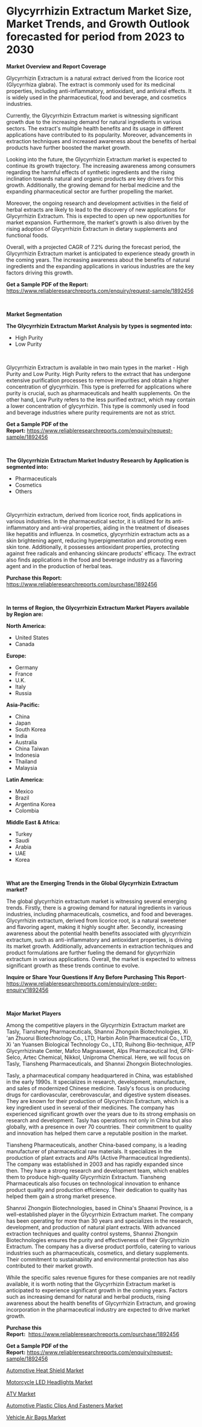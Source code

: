 <p><h1>Glycyrrhizin Extractum Market Size, Market Trends, and Growth Outlook forecasted for period from 2023 to 2030</h1></p><p><strong>Market Overview and Report Coverage</strong></p>
<p><p>Glycyrrhizin Extractum is a natural extract derived from the licorice root (Glycyrrhiza glabra). The extract is commonly used for its medicinal properties, including anti-inflammatory, antioxidant, and antiviral effects. It is widely used in the pharmaceutical, food and beverage, and cosmetics industries.</p><p>Currently, the Glycyrrhizin Extractum market is witnessing significant growth due to the increasing demand for natural ingredients in various sectors. The extract's multiple health benefits and its usage in different applications have contributed to its popularity. Moreover, advancements in extraction techniques and increased awareness about the benefits of herbal products have further boosted the market growth.</p><p>Looking into the future, the Glycyrrhizin Extractum market is expected to continue its growth trajectory. The increasing awareness among consumers regarding the harmful effects of synthetic ingredients and the rising inclination towards natural and organic products are key drivers for this growth. Additionally, the growing demand for herbal medicine and the expanding pharmaceutical sector are further propelling the market.</p><p>Moreover, the ongoing research and development activities in the field of herbal extracts are likely to lead to the discovery of new applications for Glycyrrhizin Extractum. This is expected to open up new opportunities for market expansion. Furthermore, the market's growth is also driven by the rising adoption of Glycyrrhizin Extractum in dietary supplements and functional foods.</p><p>Overall, with a projected CAGR of 7.2% during the forecast period, the Glycyrrhizin Extractum market is anticipated to experience steady growth in the coming years. The increasing awareness about the benefits of natural ingredients and the expanding applications in various industries are the key factors driving this growth.</p></p>
<p><strong>Get a Sample PDF of the Report:</strong> <a href="https://www.reliableresearchreports.com/enquiry/request-sample/1892456">https://www.reliableresearchreports.com/enquiry/request-sample/1892456</a></p>
<p>&nbsp;</p>
<p><strong>Market Segmentation</strong></p>
<p><strong>The Glycyrrhizin Extractum Market Analysis by types is segmented into:</strong></p>
<p><ul><li>High Purity</li><li>Low Purity</li></ul></p>
<p>&nbsp;</p>
<p><p>Glycyrrhizin Extractum is available in two main types in the market - High Purity and Low Purity. High Purity refers to the extract that has undergone extensive purification processes to remove impurities and obtain a higher concentration of glycyrrhizin. This type is preferred for applications where purity is crucial, such as pharmaceuticals and health supplements. On the other hand, Low Purity refers to the less purified extract, which may contain a lower concentration of glycyrrhizin. This type is commonly used in food and beverage industries where purity requirements are not as strict.</p></p>
<p><strong>Get a Sample PDF of the Report:</strong>&nbsp;<a href="https://www.reliableresearchreports.com/enquiry/request-sample/1892456">https://www.reliableresearchreports.com/enquiry/request-sample/1892456</a></p>
<p>&nbsp;</p>
<p><strong>The Glycyrrhizin Extractum Market Industry Research by Application is segmented into:</strong></p>
<p><ul><li>Pharmaceuticals</li><li>Cosmetics</li><li>Others</li></ul></p>
<p>&nbsp;</p>
<p><p>Glycyrrhizin extractum, derived from licorice root, finds applications in various industries. In the pharmaceutical sector, it is utilized for its anti-inflammatory and anti-viral properties, aiding in the treatment of diseases like hepatitis and influenza. In cosmetics, glycyrrhizin extractum acts as a skin brightening agent, reducing hyperpigmentation and promoting even skin tone. Additionally, it possesses antioxidant properties, protecting against free radicals and enhancing skincare products' efficacy. The extract also finds applications in the food and beverage industry as a flavoring agent and in the production of herbal teas.</p></p>
<p><strong>Purchase this Report:</strong>&nbsp; <a href="https://www.reliableresearchreports.com/purchase/1892456">https://www.reliableresearchreports.com/purchase/1892456</a></p>
<p>&nbsp;</p>
<p><strong>In terms of Region, the Glycyrrhizin Extractum Market Players available by Region are:</strong></p>
<p>
    <p> <strong> North America: </strong>
        <ul>
            <li>United States</li>
            <li>Canada</li>
        </ul>
        </p> 
    <p> <strong> Europe: </strong>
        <ul>
            <li>Germany</li>
            <li>France</li>
            <li>U.K.</li>
            <li>Italy</li>
            <li>Russia</li>
        </ul>
        </p> 
    <p> <strong> Asia-Pacific: </strong>
        <ul>
            <li>China</li>
            <li>Japan</li>
            <li>South Korea</li>
            <li>India</li>
            <li>Australia</li>
            <li>China Taiwan</li>
            <li>Indonesia</li>
            <li>Thailand</li>
            <li>Malaysia</li>
        </ul>
        </p> 
    <p> <strong> Latin America: </strong>
        <ul>
            <li>Mexico</li>
            <li>Brazil</li>
            <li>Argentina Korea</li>
            <li>Colombia</li>
        </ul>
        </p> 
    <p> <strong> Middle East & Africa: </strong>
        <ul>
            <li>Turkey</li>
            <li>Saudi</li>
            <li>Arabia</li>
            <li>UAE</li>
            <li>Korea</li>
        </ul>
    </p>
    </p>
<p>&nbsp;</p>
<p><strong>What are the Emerging Trends in the Global Glycyrrhizin Extractum market?</strong></p>
<p><p>The global glycyrrhizin extractum market is witnessing several emerging trends. Firstly, there is a growing demand for natural ingredients in various industries, including pharmaceuticals, cosmetics, and food and beverages. Glycyrrhizin extractum, derived from licorice root, is a natural sweetener and flavoring agent, making it highly sought after. Secondly, increasing awareness about the potential health benefits associated with glycyrrhizin extractum, such as anti-inflammatory and antioxidant properties, is driving its market growth. Additionally, advancements in extraction techniques and product formulations are further fueling the demand for glycyrrhizin extractum in various applications. Overall, the market is expected to witness significant growth as these trends continue to evolve.</p></p>
<p><strong>Inquire or Share Your Questions If Any Before Purchasing This Report</strong>- <a href="https://www.reliableresearchreports.com/enquiry/pre-order-enquiry/1892456">https://www.reliableresearchreports.com/enquiry/pre-order-enquiry/1892456</a></p>
<p>&nbsp;</p>
<p><strong>Major Market Players</strong></p>
<p><p>Among the competitive players in the Glycyrrhizin Extractum market are Tasly, Tiansheng Pharmaceuticals, Shannxi Zhongxin Biotechnologies, Xi 'an Zhuorui Biotechnology Co., LTD, Harbin Aolin Pharmaceutical Co., LTD, Xi 'an Yuansen Biological Technology Co., LTD, Ruihong Bio-technique, ATP Glycyrrhizinate Center, Mafco Magnasweet, Alps Pharmaceutical Ind, GFN-Selco, Artec Chemical, Nikkol, Uniproma Chemical. Here, we will focus on Tasly, Tiansheng Pharmaceuticals, and Shannxi Zhongxin Biotechnologies.</p><p>Tasly, a pharmaceutical company headquartered in China, was established in the early 1990s. It specializes in research, development, manufacture, and sales of modernized Chinese medicine. Tasly's focus is on producing drugs for cardiovascular, cerebrovascular, and digestive system diseases. They are known for their production of Glycyrrhizin Extractum, which is a key ingredient used in several of their medicines. The company has experienced significant growth over the years due to its strong emphasis on research and development. Tasly has operations not only in China but also globally, with a presence in over 70 countries. Their commitment to quality and innovation has helped them carve a reputable position in the market.</p><p>Tiansheng Pharmaceuticals, another China-based company, is a leading manufacturer of pharmaceutical raw materials. It specializes in the production of plant extracts and APIs (Active Pharmaceutical Ingredients). The company was established in 2003 and has rapidly expanded since then. They have a strong research and development team, which enables them to produce high-quality Glycyrrhizin Extractum. Tiansheng Pharmaceuticals also focuses on technological innovation to enhance product quality and production efficiency. Their dedication to quality has helped them gain a strong market presence.</p><p>Shannxi Zhongxin Biotechnologies, based in China's Shaanxi Province, is a well-established player in the Glycyrrhizin Extractum market. The company has been operating for more than 30 years and specializes in the research, development, and production of natural plant extracts. With advanced extraction techniques and quality control systems, Shannxi Zhongxin Biotechnologies ensures the purity and effectiveness of their Glycyrrhizin Extractum. The company has a diverse product portfolio, catering to various industries such as pharmaceuticals, cosmetics, and dietary supplements. Their commitment to sustainability and environmental protection has also contributed to their market growth.</p><p>While the specific sales revenue figures for these companies are not readily available, it is worth noting that the Glycyrrhizin Extractum market is anticipated to experience significant growth in the coming years. Factors such as increasing demand for natural and herbal products, rising awareness about the health benefits of Glycyrrhizin Extractum, and growing incorporation in the pharmaceutical industry are expected to drive market growth.</p></p>
<p><strong>Purchase this Report:</strong>&nbsp;&nbsp;<a href="https://www.reliableresearchreports.com/purchase/1892456">https://www.reliableresearchreports.com/purchase/1892456</a></p>
<p></p>
<p><strong>Get a Sample PDF of the Report:</strong>&nbsp;<a href="https://www.reliableresearchreports.com/enquiry/request-sample/1892456">https://www.reliableresearchreports.com/enquiry/request-sample/1892456</a></p>
<p><p><a href="https://medium.com/@amaliarobel/automotive-heat-shield-market-size-cagr-trends-2024-2030-5d8cbc5adce0">Automotive Heat Shield Market</a></p><p><a href="https://medium.com/@janbogisich/motorcycle-led-headlights-market-analysis-and-sze-forecasted-for-period-from-2023-to-2030-968845fa419e">Motorcycle LED Headlights Market</a></p><p><a href="https://medium.com/@maxinefeest1904/decoding-atv-market-metrics-market-share-trends-and-growth-patterns-1615eecd4932">ATV Market</a></p><p><a href="https://medium.com/@graycehuels/automotive-plastic-clips-and-fasteners-market-comprehensive-assessment-by-type-application-and-01c7052ae46d">Automotive Plastic Clips And Fasteners Market</a></p><p><a href="https://medium.com/@cullenblick/vehicle-air-bags-market-the-key-to-successful-business-strategy-forecast-till-2030-1a5239a5267c">Vehicle Air Bags Market</a></p></p>